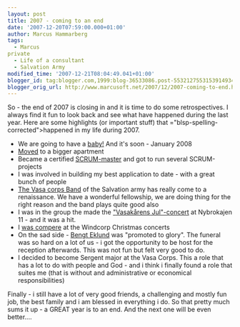 ```yaml
---
layout: post
title: 2007 - coming to an end
date: '2007-12-20T07:59:00.000+01:00'
author: Marcus Hammarberg
tags:
  - Marcus
private
  - Life of a consultant
  - Salvation Army
modified_time: '2007-12-21T08:04:49.041+01:00'
blogger_id: tag:blogger.com,1999:blog-36533086.post-5532127553153914934
blogger_orig_url: http://www.marcusoft.net/2007/12/2007-coming-to-end.html
---
```


So - the
end of 2007 is closing in and it is time to do some retrospectives. I
always find it fun to look back and see what have <span
id="SPELLING_ERROR_0" class="blsp-spelling-corrected">happened</span>
during the last year. Here are some highlights (or important stuff) that
<span>="blsp-spelling-corrected">happened</span> in my life during
2007.


-   We are going to have a
    [baby!](http://marcushammarberg.blogspot.com/2007/08/baby-for-real.html)
    And it's soon - <span id="SPELLING_ERROR_2"
    class="blsp-spelling-corrected">January</span> 2008
-   [Moved](http://marcushammarberg.blogspot.com/2007/05/movinging-in.html)
    to a bigger <span id="SPELLING_ERROR_3"
    class="blsp-spelling-corrected">apartment</span>
-   Became a certified
    [SCRUM-master](http://marcushammarberg.blogspot.com/2007/09/scrum-bringing-fun-back-to-development.html)
    and got to run several SCRUM-projects
-   I was involved in building my best application to date - with a
    great bunch of people
-   [The <span>Vasa</span> corps
    Band](http://marcushammarberg.blogspot.com/2007/11/vasaband-my-band.html)
    of the Salvation army has really come to a <span
    id="SPELLING_ERROR_5"
    class="blsp-spelling-corrected">renaissance</span>. We have a
    wonderful fellowship, we are doing thing for the right reason and
    the band plays quite good also
-   I was in the group the made the ["<span>Vasakårens</span>
    Jul"-concert](http://marcushammarberg.blogspot.com/search?q=vasak%C3%A5rens+jul)
    at <span>Nybrokajen</span> 11 - and it was a hit.
-   I [was
    compere](http://marcushammarberg.blogspot.com/2007/12/weekend-report-part-2.html)
    at the <span>Windcorp</span> Christmas concerts
-   On the sad side - [Bengt <span>Eklund</span>](http://marcushammarberg.blogspot.com/2007/04/bengt-eklund.html)
    was "promoted to glory". The funeral was so hard on a lot of us - i
    got the <span id="SPELLING_ERROR_10"
    class="blsp-spelling-corrected">opportunity</span> to be host for
    the reception afterwards. This was not fun but felt very good to do.
-   I decided to become Sergent major at the <span
    id="SPELLING_ERROR_11" class="blsp-spelling-error">Vasa</span>
    Corps. This a role that has a lot to do with people and God - and i
    think i finally found a role that suites me (that is without and
    administrative or economical <span id="SPELLING_ERROR_12"
    class="blsp-spelling-corrected">responsibilities</span>)

Finally - i still have a lot of very good friends, a challenging and
mostly fun job, the best family and i am blessed in everything i do. So
that pretty much sums it up - a GREAT year is to an end. And the next
one will be even better....
